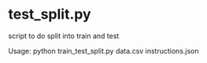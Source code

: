 # test_split.py
script to do split into train and test

Usage: python train_test_split.py data.csv instructions.json
